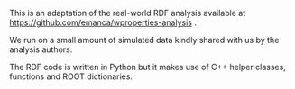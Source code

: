 This is an adaptation of the real-world RDF analysis available at https://github.com/emanca/wproperties-analysis .

We run on a small amount of simulated data kindly shared with us by the analysis authors.

The RDF code is written in Python but it makes use of C++ helper classes, functions and ROOT dictionaries.

